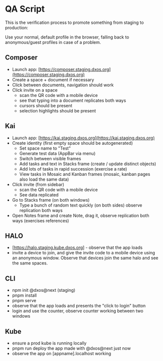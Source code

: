 # QA Script
This is the verification process to promote something from staging to production:

Use your normal, default profile in the browser, falling back to anonymous/guest profiles in case of a problem.

## Composer
- Launch app: [https://composer.staging.dxos.org](https://composer.staging.dxos.org)
- Create a space + document if necessary
- Click between documents, navigation should work
- Click invite on a space
  - scan the QR code with a mobile device
  - see that typing into a document replicates both ways
  - cursors should be present
  - selection highlights should be present

## Kai

- Launch app: [https://kai.staging.dxos.org](https://kai.staging.dxos.org)
- Create identity (first empty space should be autogenerated)
  - Set space name to "Test"
  - Generate test data (AppBar via menu)
  - Switch between visible frames
  - Add tasks and text in Stacks frame (create / update distinct objects)
  - Add lots of tasks in rapid succession (exercise a rate)
  - View tasks in Mosaic and Kanban frames (mosaic, kanban pages also load the same data)
- Click invite (from sidebar)
  - scan the QR code with a mobile device
  - See data replicated
- Go to Stacks frame (on both windows)
  - Type a bunch of random text quickly (on both sides) observe replication both ways
- Open Notes frame and create Note, drag it, observe replication both ways (exercises references)

## HALO
- [https://halo.staging.kube.dxos.org] - observe that the app loads
- invite a device to join, and give the invite code to a mobile device using an anonymous window. Observe that devices join the same halo and see the same spaces.

## CLI
- npm init @dxos@next (staging)
- pnpm install
- pnpm serve
- observe that the app loads and presents the "click to login" button
- login and use the counter, observe counter working between two windows

## Kube
- ensure a prod kube is running locally
- pnpm run deploy the app made with @dxos@next just now
- observe the app on [appname].localhost working
